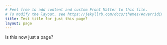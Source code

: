 ```yaml
---
# Feel free to add content and custom Front Matter to this file.
# To modify the layout, see https://jekyllrb.com/docs/themes/#overriding-theme-defaults
title: Test title for just this page?
layout: page
---
```


Is this now just a page?
